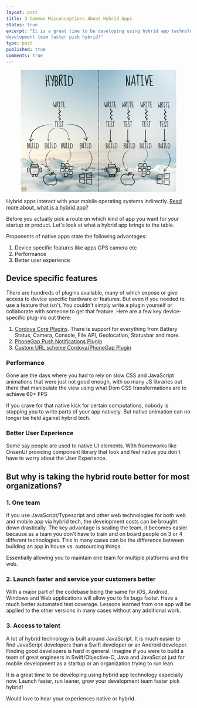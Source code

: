 ```yaml
---
layout: post
title: 3 Common Misconceptions About Hybrid Apps
status: true
excerpt: "It is a great time to be developing using hybrid app technology especially now. Launch faster, run leaner, grow your 
development team faster pick hybrid!"
type: post
published: true
comments: true
---
```


<figure>
	<img src="../images/hybrid-native.jpg">
</figure>

Hybrid apps interact with your mobile operating systems indirectly. [Read more about, what is a hybrid app?](http://vishesh.space/what-is-a-hybrid-app/)

Before you actually pick a route on which kind of app you want for your startup or product. Let's look at what a hybrid 
app brings to the table.

Proponents of native apps state the following advantages:
1. Device specific features like apps GPS camera etc
2. Performance
3. Better user experience

## Device specific features

There are hundreds of plugins available, many of which expose or give access to device specific hardware or features.
But even if you needed to use a feature that isn't. You couldn't simply write a plugin yourself or collaborate with someone to get that feature.
Here are a few key device-specific plug-ins out there:

1. [Cordova Core Plugins](https://cordova.apache.org/docs/en/latest/reference/cordova-plugin-battery-status/index.html).
 There is support for everything from Battery Status, Camera, Console, File API, Geolocation, Statusbar and more.
2. [PhoneGap Push Notifications Plugin](https://github.com/phonegap/phonegap-plugin-push)
3. [Custom URL scheme Cordova/PhoneGap Plugin](https://github.com/EddyVerbruggen/Custom-URL-scheme) 

### Performance
Gone are the days where you had to rely on slow CSS and JavaScript animations that were just not good enough,
with so many JS libraries out there that manipulate the view using what Dom CSS transformations are to achieve 60+ FPS

If you crave for that native kick for certain computations, nobody is stopping you to write parts of your app natively.
But native animation can no longer be held against hybrid tech.

### Better User Experience
Some say people are used to native UI elements. With frameworks like OnsenUI providing component library that look and feel native
you don't have to worry about the User Experience.

## But why is taking the hybrid route better for most organizations?

### 1. One team
If you use JavaScript/Typescript and other web technologies for both web and mobile app via hybrid tech,
the development costs can be brought down drastically. The key advantage is scaling the team, it becomes easier because as a team
 you don't have to train and on board people on 3 or 4 different technologies. This in many cases can be the difference
 between building an app in house vs. outsourcing things.

Essentially allowing you to maintain one team for multiple platforms and the web.

### 2. Launch faster and service your customers better
With a major part of the codebase being the same for iOS, Android, Windows and Web applications will allow you to fix bugs
faster. Have a much better automated test coverage. Lessons learned from one app will be applied to the other versions in
many cases without any additional work.

### 3. Access to talent
A lot of hybrid technology is built around JavaScript. It is much easier to find JavaScript developers than 
a Swift developer or an Android developer. Finding good developers is hard in general. Imagine if you were to build
a team of great engineers in Swift/Objective-C, Java and JavaScript just for mobile development as a startup or an 
organization trying to run lean.

It is a great time to be developing using hybrid app technology especially now. Launch faster, run leaner, grow your 
development team faster pick hybrid!

Would love to hear your experiences native or hybrid. 
